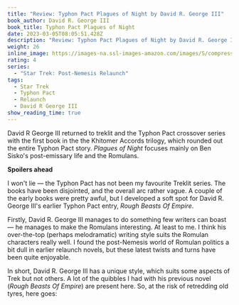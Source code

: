 ```yaml
---
title: "Review: Typhon Pact Plagues of Night by David R. George III"
book_author: David R. George III
book_title: Typhon Pact Plagues of Night
date: 2023-03-05T08:05:51.428Z
description: "Review: Typhon Pact Plagues of Night by David R. George III"
weight: 26
inline_image: https://images-na.ssl-images-amazon.com/images/S/compressed.photo.goodreads.com/books/1324943760i/13026545.jpg
rating: 4
series:
  - "Star Trek: Post-Nemesis Relaunch"
tags:
  - Star Trek
  - Typhon Pact
  - Relaunch
  - David R George III
show_reading_time: true
---
```

David R George III returned to treklit and the Typhon Pact crossover series with the first book in the the Khitomer Accords trilogy, which rounded out the entire Typhon Pact story. *Plagues of Night* focuses mainly on Ben Sisko's post-emissary life and the Romulans. 

**Spoilers ahead**

<!--more-->

I won't lie — the Typhon Pact has not been my favourite Treklit series. The books have been disjointed, and the overall arc rather vague. A couple of the early books were pretty awful, but I developed a soft spot for David R. George III's earlier Typhon Pact entry, *Rough Beasts Of Empire*.

Firstly, David R. George III manages to do something few writers can boast — he manages to make the Romulans interesting. At least to me. I think his over-the-top (perhaps melodramatic) writing style suits the Romulan characters really well. I found the post-Nemesis world of Romulan politics a bit dull in earlier relaunch novels, but these latest twists and turns have been quite enjoyable.

In short, David R. George III has a unique style, which suits some aspects of Trek but not others. A lot of the quibbles I had with his previous novel (*Rough Beasts Of Empire*) are present here. So, at the risk of retredding old tyres, here goes: